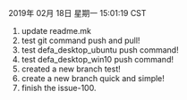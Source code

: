 
2019年 02月 18日 星期一 15:01:19 CST
1. update readme.mk
2. test git command push and pull!
3. test defa_desktop_ubuntu push command!
4. test defa_desktop_win10 push command!
5. created a new branch test!
6. create a new branch quick and simple!
7. finish the issue-100.

